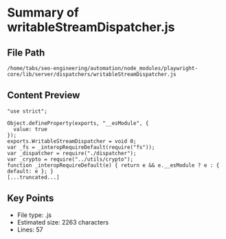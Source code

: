 # Summary of writableStreamDispatcher.js
  
## File Path
`/home/tabs/seo-engineering/automation/node_modules/playwright-core/lib/server/dispatchers/writableStreamDispatcher.js`

## Content Preview
```
"use strict";

Object.defineProperty(exports, "__esModule", {
  value: true
});
exports.WritableStreamDispatcher = void 0;
var _fs = _interopRequireDefault(require("fs"));
var _dispatcher = require("./dispatcher");
var _crypto = require("../utils/crypto");
function _interopRequireDefault(e) { return e && e.__esModule ? e : { default: e }; }
[...truncated...]
```

## Key Points
- File type: .js
- Estimated size: 2263 characters
- Lines: 57
